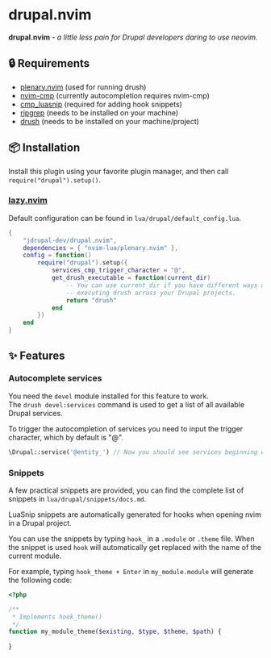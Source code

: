 # drupal.nvim

**drupal.nvim** - _a little less pain for Drupal developers daring to use neovim._

## :lock: Requirements

- [plenary.nvim](https://github.com/nvim-lua/plenary.nvim) (used for running drush)
- [nvim-cmp](https://github.com/hrsh7th/nvim-cmp) (currently autocompletion requires nvim-cmp)
- [cmp_luasnip](https://github.com/saadparwaiz1/cmp_luasnip) (required for adding hook snippets)
- [ripgrep](https://github.com/BurntSushi/ripgrep) (needs to be installed on your machine)
- [drush](https://www.drush.org/12.x) (needs to be installed on your machine/project)

## :package: Installation

Install this plugin using your favorite plugin manager, and then call
`require("drupal").setup()`.

### [lazy.nvim](https://github.com/folke/lazy.nvim)

Default configuration can be found in `lua/drupal/default_config.lua`.

```lua
{
    "jdrupal-dev/drupal.nvim",
    dependencies = { "nvim-lua/plenary.nvim" },
    config = function()
        require("drupal").setup({
            services_cmp_trigger_character = "@",
            get_drush_executable = function(current_dir)
                -- You can use current_dir if you have different ways of
                -- executing drush across your Drupal projects.
                return "drush"
            end
        })
    end
}
```
## :sparkles: Features

### Autocomplete services

You need the `devel` module installed for this feature to work.\
The `drush devel:services` command is used to get a list of all available Drupal services.

To trigger the autocompletion of services you need to input the trigger character, which by default is "@".
```php
\Drupal::service('@entity_') // Now you should see services beginning with entity_.
```

### Snippets

A few practical snippets are provided, you can find the complete list of snippets in `lua/drupal/snippets/docs.md`.

LuaSnip snippets are automatically generated for hooks when opening nvim in a Drupal project.

You can use the snippets by typing `hook_` in a `.module` or `.theme` file.
When the snippet is used `hook` will automatically get replaced with the name of the current module.

For example, typing `hook_theme + Enter` in `my_module.module` will generate the following code:
```php
<?php

/**
 * Implements hook_theme()
 */
function my_module_theme($existing, $type, $theme, $path) {
  
}
```
